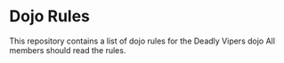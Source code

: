 Dojo Rules
==========

This repository contains a list of dojo rules for the Deadly Vipers dojo
All members should read the rules.

